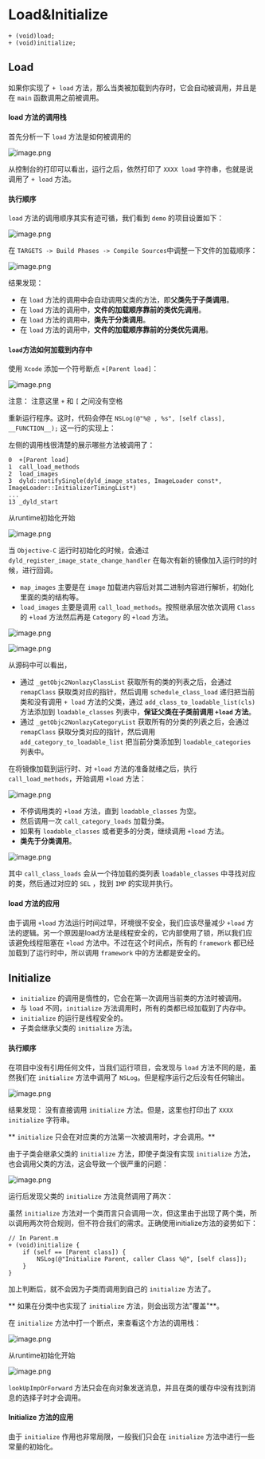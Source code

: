 # Load&Initialize

```
+ (void)load;
+ (void)initialize;
```

## Load

如果你实现了 `+ load` 方法，那么当类被加载到内存时，它会自动被调用，并且是在 `main` 函数调用之前被调用。

#### load 方法的调用栈

首先分析一下 `load` 方法是如何被调用的

![image.png](http://upload-images.jianshu.io/upload_images/588630-79f9a27a6fad634c.png?imageMogr2/auto-orient/strip%7CimageView2/2/w/1240)

从控制台的打印可以看出，运行之后，依然打印了 `XXXX load` 字符串，也就是说调用了 `+ load` 方法。

#### 执行顺序

`load` 方法的调用顺序其实有迹可循，我们看到 `demo` 的项目设置如下：

![image.png](http://upload-images.jianshu.io/upload_images/588630-578317d4cc2d9920.png?imageMogr2/auto-orient/strip%7CimageView2/2/w/1240)

在 `TARGETS -> Build Phases -> Compile Sources`中调整一下文件的加载顺序：

![image.png](http://upload-images.jianshu.io/upload_images/588630-0bdb3567814e7f69.png?imageMogr2/auto-orient/strip%7CimageView2/2/w/1240)

结果发现：
* 在 `load` 方法的调用中会自动调用父类的方法，即**父类先于子类调用**。
* 在 `load` 方法的调用中，**文件的加载顺序靠前的类优先调用**。
* 在 `load` 方法的调用中，**类先于分类调用**。
* 在 `load` 方法的调用中，**文件的加载顺序靠前的分类优先调用**。

#### `load`方法如何加载到内存中

使用 `Xcode` 添加一个符号断点 `+[Parent load]`：

![image.png](http://upload-images.jianshu.io/upload_images/588630-fc3a92e363d99516.png?imageMogr2/auto-orient/strip%7CimageView2/2/w/1240)

注意：
注意这里 `+` 和 `[` 之间没有空格

重新运行程序。这时，代码会停在 `NSLog(@"%@ , %s", [self class], __FUNCTION__);` 这一行的实现上：

左侧的调用栈很清楚的展示哪些方法被调用了：

```
0  +[Parent load]
1  call_load_methods
2  load_images
3  dyld::notifySingle(dyld_image_states, ImageLoader const*, ImageLoader::InitializerTimingList*)
...
13 _dyld_start
```

从runtime初始化开始

![image.png](http://upload-images.jianshu.io/upload_images/588630-9494f2a6913b9e0c.png?imageMogr2/auto-orient/strip%7CimageView2/2/w/1240)

当 `Objective-C` 运行时初始化的时候，会通过 `dyld_register_image_state_change_handler` 在每次有新的镜像加入运行时的时候，进行回调。

* `map_images` 主要是在 `image` 加载进内容后对其二进制内容进行解析，初始化里面的类的结构等。
* `load_images` 主要是调用 `call_load_methods`。按照继承层次依次调用 `Class` 的 `+load` 方法然后再是 `Category` 的 `+load` 方法。

![image.png](http://upload-images.jianshu.io/upload_images/588630-ab9a17fe1c457f6a.png?imageMogr2/auto-orient/strip%7CimageView2/2/w/1240)

![image.png](http://upload-images.jianshu.io/upload_images/588630-ec529c4bedd7e4ba.png?imageMogr2/auto-orient/strip%7CimageView2/2/w/1240)

从源码中可以看出，
* 通过 `_getObjc2NonlazyClassList` 获取所有的类的列表之后，会通过 `remapClass` 获取类对应的指针，然后调用 `schedule_class_load` 递归把当前类和没有调用 `+ load` 方法的父类，通过 `add_class_to_loadable_list(cls)` 方法添加到 `loadable_classes` 列表中，**保证父类在子类前调用 `+load` 方法**。
* 通过 `_getObjc2NonlazyCategoryList` 获取所有的分类的列表之后，会通过 `remapClass` 获取分类对应的指针，然后调用` add_category_to_loadable_list` 把当前分类添加到 `loadable_categories` 列表中。

在将镜像加载到运行时、对 `+load` 方法的准备就绪之后，执行 `call_load_methods`，开始调用 `+load` 方法：

![image.png](http://upload-images.jianshu.io/upload_images/588630-908e53a2462438c8.png?imageMogr2/auto-orient/strip%7CimageView2/2/w/1240)

* 不停调用类的 `+load` 方法，直到 `loadable_classes` 为空。
* 然后调用一次 `call_category_loads` 加载分类。
* 如果有 `loadable_classes` 或者更多的分类，继续调用 `+load` 方法。
* **类先于分类调用**。

![image.png](http://upload-images.jianshu.io/upload_images/588630-5c3408d006682624.png?imageMogr2/auto-orient/strip%7CimageView2/2/w/1240)

其中 `call_class_loads` 会从一个待加载的类列表 `loadable_classes` 中寻找对应的类，然后通过对应的 `SEL` ，找到 `IMP` 的实现并执行。

#### load 方法的应用

由于调用 `+load` 方法运行时间过早，环境很不安全，我们应该尽量减少 `+load` 方法的逻辑。另一个原因是load方法是线程安全的，它内部使用了锁，所以我们应该避免线程阻塞在 `+load` 方法中。不过在这个时间点，所有的 `framework` 都已经加载到了运行时中，所以调用 `framework` 中的方法都是安全的。

## Initialize

* `initialize` 的调用是惰性的，它会在第一次调用当前类的方法时被调用。
* 与 `load` 不同，`initialize` 方法调用时，所有的类都已经加载到了内存中。
* `initialize` 的运行是线程安全的。
* 子类会继承父类的 `initialize` 方法。

#### 执行顺序

在项目中没有引用任何文件，当我们运行项目，会发现与 `load` 方法不同的是，虽然我们在 `initialize` 方法中调用了 `NSLog`。但是程序运行之后没有任何输出。

![image.png](http://upload-images.jianshu.io/upload_images/588630-1ed8f3a5cc66ad20.png?imageMogr2/auto-orient/strip%7CimageView2/2/w/1240)

结果发现：
没有直接调用 `initialize` 方法。但是，这里也打印出了 `XXXX initialize` 字符串。

** `initialize` 只会在对应类的方法第一次被调用时，才会调用。**

由于子类会继承父类的 `initialize` 方法，即使子类没有实现 `initialize` 方法，也会调用父类的方法，这会导致一个很严重的问题：

![image.png](http://upload-images.jianshu.io/upload_images/588630-e7b192de1527d86f.png?imageMogr2/auto-orient/strip%7CimageView2/2/w/1240)

运行后发现父类的 `initialize` 方法竟然调用了两次：

虽然 `initialize` 方法对一个类而言只会调用一次，但这里由于出现了两个类，所以调用两次符合规则，但不符合我们的需求。正确使用initialize方法的姿势如下：

```
// In Parent.m
+ (void)initialize {
    if (self == [Parent class]) {
        NSLog(@"Initialize Parent, caller Class %@", [self class]);
    }
}
```

加上判断后，就不会因为子类而调用到自己的 `initialize` 方法了。

** 如果在分类中也实现了 `initialize`  方法，则会出现方法"覆盖"**。

在 `initialize` 方法中打一个断点，来查看这个方法的调用栈：

![image.png](http://upload-images.jianshu.io/upload_images/588630-4b45dbbbeceffd7d.png?imageMogr2/auto-orient/strip%7CimageView2/2/w/1240)

从runtime初始化开始

![image.png](http://upload-images.jianshu.io/upload_images/588630-9eca14718fb589ea.png?imageMogr2/auto-orient/strip%7CimageView2/2/w/1240)

`lookUpImpOrForward` 方法只会在向对象发送消息，并且在类的缓存中没有找到消息的选择子时才会调用。

#### Initialize 方法的应用

由于 `initialize` 作用也非常局限，一般我们只会在 `initialize` 方法中进行一些常量的初始化。
